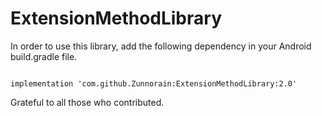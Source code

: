 # ExtensionMethodLibrary
In order to use this library, add the following dependency in your Android build.gradle file.

```

implementation 'com.github.Zunnorain:ExtensionMethodLibrary:2.0'

```

Grateful to all those who contributed.
